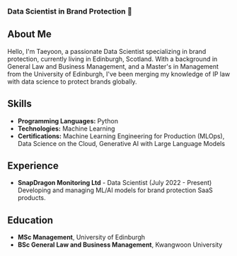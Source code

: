 <!--
**TaeyoonKim-DS/TaeyoonKim-DS** is a ✨ _special_ ✨ repository because its `README.md` (this file) appears on your GitHub profile.

Here are some ideas to get you started:

- 🔭 I’m currently working on ...
- 🌱 I’m currently learning ...
- 👯 I’m looking to collaborate on ...
- 🤔 I’m looking for help with ...
- 💬 Ask me about ...
- 📫 How to reach me: ...
- 😄 Pronouns: ...
- ⚡ Fun fact: ...
-->

### Data Scientist in Brand Protection 👋

## About Me
Hello, I'm Taeyoon, a passionate Data Scientist specializing in brand protection, currently living in Edinburgh, Scotland. With a background in General Law and Business Management, and a Master's in Management from the University of Edinburgh, I've been merging my knowledge of IP law with data science to protect brands globally.

## Skills
- **Programming Languages:** Python
- **Technologies:** Machine Learning
- **Certifications:** Machine Learning Engineering for Production (MLOps), Data Science on the Cloud, Generative AI with Large Language Models

## Experience
- **SnapDragon Monitoring Ltd** - Data Scientist (July 2022 - Present)
  Developing and managing ML/AI models for brand protection SaaS products.

## Education
- **MSc Management**, University of Edinburgh
- **BSc General Law and Business Management**, Kwangwoon University
